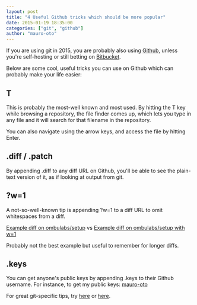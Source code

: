 ```yaml
---
layout: post
title: "4 Useful Github tricks which should be more popular"
date: 2015-01-19 18:35:00
categories: ["git", "github"]
author: "mauro-oto"
---
```


If you are using git in 2015, you are probably also using [Github](http://www.github.com), unless you're self-hosting or still betting on [Bitbucket](http://www.bitbucket.com).

Below are some cool, useful tricks you can use on Github which can probably make your life easier:

## T

This is probably the most-well known and most used. By hitting the T key while browsing a repository, the file finder comes up, which lets you type in any file and it will search for that filename in the repository.

You can also navigate using the arrow keys, and access the file by hitting Enter.

## .diff / .patch

By appending .diff to any diff URL on Github, you'll be able to see the plain-text version of it, as if looking at output from git.

## ?w=1

A not-so-well-known tip is appending ?w=1 to a diff URL to omit whitespaces from a diff.

[Example diff on ombulabs/setup](https://github.com/ombulabs/setup/commit/7c824aaca37a401bdd6d0f8acd1b11f510648bb4) vs [Example diff on ombulabs/setup with w=1](https://github.com/ombulabs/setup/commit/7c824aaca37a401bdd6d0f8acd1b11f510648bb4?w=1)

Probably not the best example but useful to remember for longer diffs.

## .keys

You can get anyone's public keys by appending .keys to their Github username. For instance, to get my public keys: [mauro-oto](https://github.com/mauro-oto.keys)

For great git-specific tips, try [here](http://mislav.uniqpath.com/2010/07/git-tips/) or [here](http://gitready.com/).
